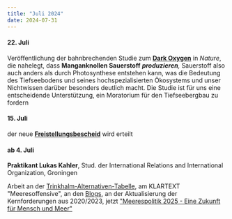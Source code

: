 ```yaml
---
title: "Juli 2024"
date: 2024-07-31
---
```


#### **22\. Juli**

Veröffentlichung der bahnbrechenden Studie zum **[Dark Oxygen](https://www.nature.com/articles/s41561-024-01480-8)** in _Nature_, die nahelegt, dass **Manganknollen Sauerstoff** _**produzieren**,_ Sauerstoff also auch anders als durch Photosynthese entstehen kann, was die Bedeutung des Tiefseebodens und seines hochspezialisierten Ökosystems und unser Nichtwissen darüber besonders deutlich macht. Die Studie ist für uns eine entscheidende Unterstützung, ein Moratorium für den Tiefseebergbau zu fordern

#### **15\. Juli**

der neue [**Freistellungsbescheid**](http://res.cloudinary.com/deepwave-org/image/upload/v1747245680/deepwave.org/Freistellungsbescheid_DEEPWAVE_15_07_2024.pdf) wird erteilt

#### **ab 4. Juli**

**Praktikant Lukas Kahler**, Stud. der International Relations and International Organization, Groningen

Arbeit an der [Trinkhalm-Alternativen-Tabelle](https://www.deepwave.org/bluestraw-kampagne/trinkhalm-vergleichstabelle/), am KLARTEXT "Meeresoffensive", an den [Blogs](https://www.deepwave.org/blogs/), an der Aktualisierung der Kernforderungen aus 2020/2023, jetzt ["Meerespolitik 2025 - Eine Zukunft für Mensch und Meer"](http://res.cloudinary.com/deepwave-org/image/upload/v1747245663/deepwave.org/MEERESPOLITIK_2025_Eine_Zukunft_fuer_Mensch_und_Meer_colour_Druckboegen.pdf)

